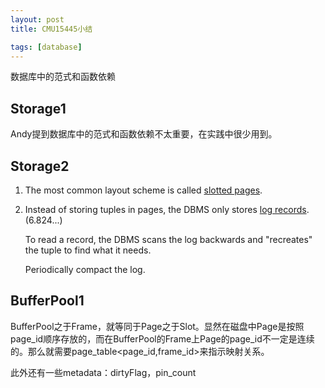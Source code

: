 ```yaml
---
layout: post
title: CMU15445小结

tags: [database]
---
```


数据库中的范式和函数依赖

## Storage1

Andy提到数据库中的范式和函数依赖不太重要，在实践中很少用到。

## Storage2

1. The most common layout scheme is called <u>slotted pages</u>.

2. Instead of storing tuples in pages, the DBMS only stores <u>log records</u>.(6.824...)

   To read a record, the DBMS scans the log backwards and "recreates" the tuple to find what it needs.

   Periodically compact the log.

## BufferPool1

BufferPool之于Frame，就等同于Page之于Slot。显然在磁盘中Page是按照page_id顺序存放的，而在BufferPool的Frame上Page的page_id不一定是连续的。那么就需要page_table<page_id,frame_id>来指示映射关系。

此外还有一些metadata：dirtyFlag，pin_count








